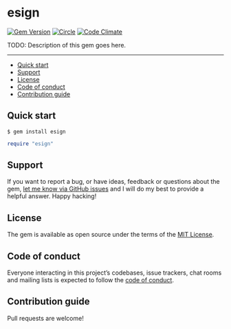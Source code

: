 # esign

[![Gem Version](https://badge.fury.io/rb/esign.svg)](https://rubygems.org/gems/esign)
[![Circle](https://circleci.com/gh/jrg-project-templates/esign/tree/main.svg?style=shield)](https://app.circleci.com/pipelines/github/jrg-project-templates/esign?branch=main)
[![Code Climate](https://codeclimate.com/github/jrg-project-templates/esign/badges/gpa.svg)](https://codeclimate.com/github/jrg-project-templates/esign)

TODO: Description of this gem goes here.

---

- [Quick start](#quick-start)
- [Support](#support)
- [License](#license)
- [Code of conduct](#code-of-conduct)
- [Contribution guide](#contribution-guide)

## Quick start

```
$ gem install esign
```

```ruby
require "esign"
```

## Support

If you want to report a bug, or have ideas, feedback or questions about the gem, [let me know via GitHub issues](https://github.com/jrg-project-templates/esign/issues/new) and I will do my best to provide a helpful answer. Happy hacking!

## License

The gem is available as open source under the terms of the [MIT License](LICENSE.txt).

## Code of conduct

Everyone interacting in this project’s codebases, issue trackers, chat rooms and mailing lists is expected to follow the [code of conduct](CODE_OF_CONDUCT.md).

## Contribution guide

Pull requests are welcome!
